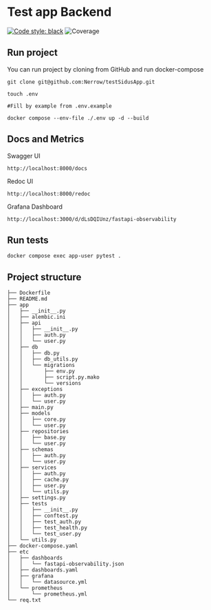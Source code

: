 # Test app Backend

[![Code style: black](https://img.shields.io/badge/code%20style-black-000000.svg)](https://github.com/psf/black)
![Coverage](https://img.shields.io/badge/coverage-75%25-green)

## Run project

You can run project by cloning from GitHub and run docker-compose

```
git clone git@github.com:Nerrow/testSidusApp.git

touch .env

#Fill by example from .env.example

docker compose --env-file ./.env up -d --build

```

## Docs and Metrics
Swagger UI
```
http://localhost:8000/docs
```

Redoc UI
```
http://localhost:8000/redoc
```

Grafana Dashboard
```
http://localhost:3000/d/dLsDQIUnz/fastapi-observability
```

## Run tests

```
docker compose exec app-user pytest . 
```

## Project structure

```
├── Dockerfile
├── README.md
├── app
│   ├── __init__.py
│   ├── alembic.ini
│   ├── api
│   │   ├── __init__.py
│   │   ├── auth.py
│   │   └── user.py
│   ├── db
│   │   ├── db.py
│   │   ├── db_utils.py
│   │   └── migrations
│   │       ├── env.py
│   │       ├── script.py.mako
│   │       └── versions
│   ├── exceptions
│   │   ├── auth.py
│   │   └── user.py
│   ├── main.py
│   ├── models
│   │   ├── core.py
│   │   └── user.py
│   ├── repositories
│   │   ├── base.py
│   │   └── user.py
│   ├── schemas
│   │   ├── auth.py
│   │   └── user.py
│   ├── services
│   │   ├── auth.py
│   │   ├── cache.py
│   │   ├── user.py
│   │   └── utils.py
│   ├── settings.py
│   ├── tests
│   │   ├── __init__.py
│   │   ├── conftest.py
│   │   ├── test_auth.py
│   │   ├── test_health.py
│   │   └── test_user.py
│   └── utils.py
├── docker-compose.yaml
├── etc
│   ├── dashboards
│   │   └── fastapi-observability.json
│   ├── dashboards.yaml
│   ├── grafana
│   │   └── datasource.yml
│   └── prometheus
│       └── prometheus.yml
└── req.txt

```
